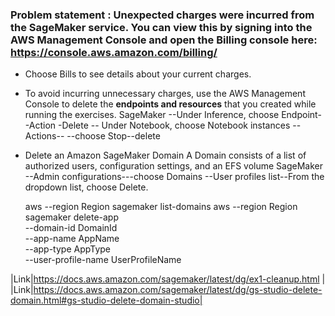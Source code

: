 
### Problem statement : Unexpected charges were incurred from the SageMaker service. You can view this by signing into the AWS Management Console and open the Billing console here: https://console.aws.amazon.com/billing/ 

- Choose Bills to see details about your current charges.

- To avoid incurring unnecessary charges, use the AWS Management Console to delete the **endpoints and resources** that you created while running the exercises.
  SageMaker --Under Inference, choose Endpoint--Action -Delete
            -- Under Notebook, choose Notebook instances --Actions-- --choose Stop--delete

- Delete an Amazon SageMaker Domain
    A Domain consists of a list of authorized users, configuration settings, and an  EFS volume
  SageMaker --Admin configurations---choose Domains --User profiles list--From the dropdown list, choose Delete.

  aws --region Region sagemaker list-domains
  aws --region Region sagemaker delete-app \
    --domain-id DomainId \
    --app-name AppName \
    --app-type AppType \
    --user-profile-name UserProfileName
  
  
|Link|https://docs.aws.amazon.com/sagemaker/latest/dg/ex1-cleanup.html |
|Link|https://docs.aws.amazon.com/sagemaker/latest/dg/gs-studio-delete-domain.html#gs-studio-delete-domain-studio|
